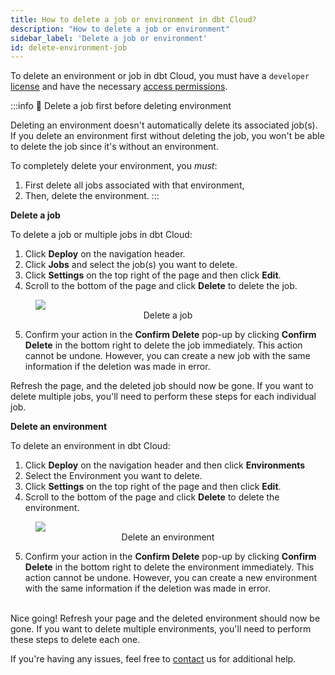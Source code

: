 ```yaml
---
title: How to delete a job or environment in dbt Cloud?
description: "How to delete a job or environment"
sidebar_label: 'Delete a job or environment'
id: delete-environment-job
--- 
```



To delete an environment or job in dbt Cloud, you must have a `developer` [license](/docs/collaborate/manage-access/seats-and-users) and have the necessary [access permissions](/docs/collaborate/manage-access/about-access). 

:::info 📌 Delete a job first before deleting environment

Deleting an environment doesn't automatically delete its associated job(s). If you delete an environment first without deleting the job, you won't be able to delete the job since it's without an environment. 

To completely delete your environment, you _must_:
1. First delete all jobs associated with that environment,
2. Then, delete the environment. 
:::

**Delete a job**

To delete a job or multiple jobs in dbt Cloud:

1. Click **Deploy** on the navigation header.
2. Click **Jobs** and select the job(s) you want to delete. 
3. Click **Settings** on the top right of the page and then click **Edit**.
4. Scroll to the bottom of the page and click **Delete** to delete the job. <br />

<figure>
<img src="/img/docs/dbt-cloud/cloud-configuring-dbt-cloud/delete-job.jpg"/>
<figcaption align = "center">Delete a job</figcaption>
</figure>

5. Confirm your action in the **Confirm Delete** pop-up by clicking **Confirm Delete** in the bottom right to delete the job immediately. This action cannot be undone. However, you can create a new job with the same information if the deletion was made in error. 

Refresh the page, and the deleted job should now be gone. If you want to delete multiple jobs, you'll need to perform these steps for each individual job. 

**Delete an environment**

To delete an environment in dbt Cloud:

1. Click **Deploy** on the navigation header and then click **Environments** 
2. Select the Environment you want to delete. 
3. Click **Settings** on the top right of the page and then click **Edit**.
4. Scroll to the bottom of the page and click **Delete** to delete the environment. <br />

<figure>
<img src="/img/docs/dbt-cloud/cloud-configuring-dbt-cloud/delete-environment.jpg"/>
<figcaption align = "center">Delete an environment</figcaption>
</figure>

5. Confirm your action in the **Confirm Delete** pop-up by clicking **Confirm Delete** in the bottom right to delete the environment immediately. This action cannot be undone. However, you can create a new environment with the same information if the deletion was made in error. <br /><br />


Nice going! Refresh your page and the deleted environment should now be gone. If you want to delete multiple environments, you'll need to perform these steps to delete each one. 

If you're having any issues, feel free to [contact](mailto:support@getdbt.com) us for additional help.
